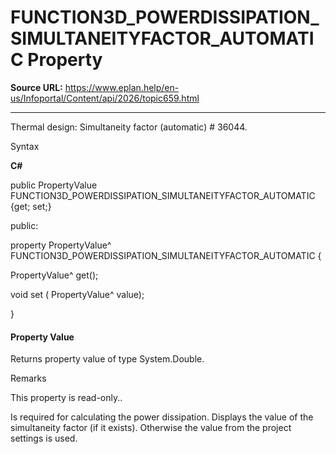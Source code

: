 # FUNCTION3D_POWERDISSIPATION_SIMULTANEITYFACTOR_AUTOMATIC Property

**Source URL:** https://www.eplan.help/en-us/Infoportal/Content/api/2026/topic659.html

---

Thermal design: Simultaneity factor (automatic) # 36044.

Syntax

**C#**



public PropertyValue FUNCTION3D_POWERDISSIPATION_SIMULTANEITYFACTOR_AUTOMATIC {get; set;}

public:

property PropertyValue^ FUNCTION3D_POWERDISSIPATION_SIMULTANEITYFACTOR_AUTOMATIC {

   PropertyValue^ get();

   void set (    PropertyValue^ value);

}


#### Property Value

Returns property value of type System.Double.

Remarks

This property is read-only..

Is required for calculating the power dissipation. Displays the value of the simultaneity factor (if it exists). Otherwise the value from the project settings is used.
